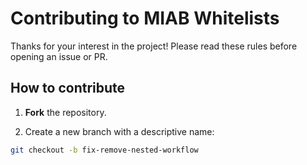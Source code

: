 # Contributing to MIAB Whitelists

Thanks for your interest in the project! Please read these rules before opening an issue or PR.

## How to contribute

1. **Fork** the repository.

2. Create a new branch with a descriptive name:

```bash
git checkout -b fix-remove-nested-workflow
